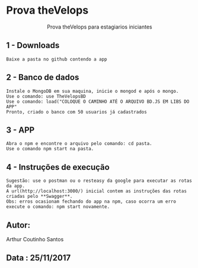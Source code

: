 # Prova theVelops
<p align="center">Prova theVelops para estagiarios iniciantes</p>

## 1 - Downloads

```
Baixe a pasta no github contendo a app
```

## 2 - Banco de dados

```
Instale o MongoDB em sua maquina, inicie o mongod e após o mongo.
Use o comando: use TheVelopsBD
Use o comando: load("COLOQUE O CAMINHO ATÉ O ARQUIVO BD.JS EM LIBS DO APP"
Pronto, criado o banco com 50 usuarios já cadastrados
```

## 3 - APP

```
Abra o npm e encontre o arquivo pelo comando: cd pasta.
Use o comando npm start na pasta.
```

## 4 - Instruções de execução

```
Sugestão: use o postman ou o resteasy da google para executar as rotas da app.
A url(http://localhost:3000/) inicial contem as instruções das rotas criadas pelo **Swagger**.
Obs: erros ocasionam fechando do app na npm, caso ocorra um erro execute o comando: npm start novamente.
```
## Autor: 

Arthur Coutinho Santos

## Data : 25/11/2017


